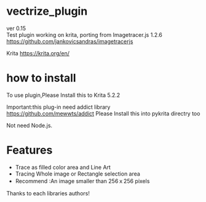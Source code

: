 # vectrize_plugin
ver 0.15  
Test plugin working on krita, porting from Imagetracer.js 1.2.6  
https://github.com/jankovicsandras/imagetracerjs

Krita
https://krita.org/en/

# how to install
To use plugin,Please Install this to  Krita 5.2.2

Important:this plug-in need addict library  
https://github.com/mewwts/addict
Please Install this into pykrita directry too

Not need Node.js.    

# Features
* Trace as filled color area and Line Art 
* Tracing Whole image or Rectangle selection area
* Recommend :An image smaller than 256ｘ256 pixels  
  
Thanks to each libraries authors!
